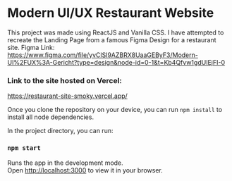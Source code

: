 # Modern UI/UX Restaurant Website

This project was made using ReactJS and Vanilla CSS.
I have attempted to recreate the Landing Page from a famous Figma Design for a restaurant site.
Figma Link: https://www.figma.com/file/yvClSI9AZBRX8UaaGEByF3/Modern-UI%2FUX%3A-Gericht?type=design&node-id=0-1&t=Kb4Qfvw1gdUIEjFI-0

### Link to the site hosted on Vercel: 
https://restaurant-site-smoky.vercel.app/



Once you clone the repository on your device, you can run `npm install` to install all node dependencies.

In the project directory, you can run:

### `npm start`

Runs the app in the development mode.\
Open [http://localhost:3000](http://localhost:3000) to view it in your browser.






